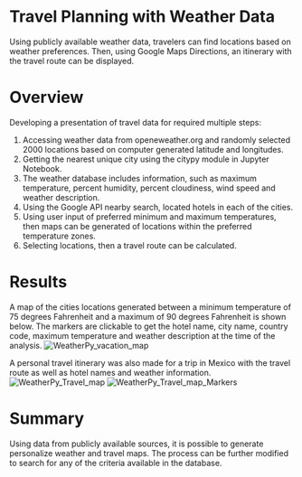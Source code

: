# Travel Planning with Weather Data

Using publicly available weather data, travelers can find locations based on weather preferences. Then, using Google Maps Directions, an itinerary with the travel route can be displayed. 

# Overview

Developing a presentation of travel data for required multiple steps: 

1. Accessing weather data from openeweather.org and randomly selected 2000 locations based on computer generated latitude and longitudes. 
2. Getting the nearest unique city using the citypy module in Jupyter Notebook. 
3. The weather database includes information, such as maximum temperature, percent humidity, percent cloudiness, wind speed and weather description. 
4. Using the Google API nearby search, located hotels in each of the cities. 
5. Using user input of preferred minimum and maximum temperatures, then maps can be generated of locations within the preferred temperature zones. 
6. Selecting locations, then a travel route can be calculated. 

# Results


A map of the cities locations generated between a minimum temperature of 75 degrees Fahrenheit and a maximum of 90 degrees Fahrenheit is shown below. The markers are clickable to get the hotel name, city name, country code, maximum temperature and weather description at the time of the analysis. 
![WeatherPy_vacation_map](https://user-images.githubusercontent.com/98054953/162783170-b02f675b-dae1-481a-a718-1d87c32c926f.png)

A personal travel itinerary was also made for a trip in Mexico with the travel route as well as hotel names and weather information. 
![WeatherPy_Travel_map](https://user-images.githubusercontent.com/98054953/162783665-2032bee0-7868-4cf8-aec6-96531d8fd1fb.png) ![WeatherPy_Travel_map_Markers](https://user-images.githubusercontent.com/98054953/162783470-a8369f85-c4be-475e-815b-b08d3da55378.png)


# Summary 

Using data from publicly available sources, it is possible to generate personalize weather and travel maps.  The process can be further modified to search for any of the criteria available in the database.  

